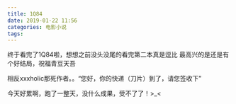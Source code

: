 ```yaml
---
title: 1Q84
date: 2019-01-22 11:56
categories: 电影小说
tags:
---
```


终于看完了1Q84啦，想想之前没头没尾的看完第二本真是逗比
最高兴的是还是有个好结局，祝福青豆天吾

相反xxxholic那死作者。。“您好，你的快递（刀片）到了，请您签收下”

今天好累啊，跑了一整天，没什么成果，受不了了！>_<
